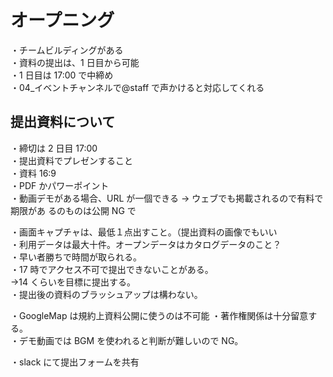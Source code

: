 # オープニング

・チームビルディングがある  
・資料の提出は、1 日目から可能  
・1 日目は 17:00 で中締め  
・04\_イベントチャンネルで@staff で声かけると対応してくれる

## 提出資料について

・締切は 2 日目 17:00  
・提出資料でプレゼンすること  
・資料 16:9  
・PDF かパワーポイント  
・動画デモがある場合、URL が一個できる → ウェブでも掲載されるので有料で期限があ
るのものは公開 NG で

・画面キャプチャは、最低１点出すこと。（提出資料の画像でもいい  
・利用データは最大十件。オープンデータはカタログデータのこと？  
・早い者勝ちで時間が取られる。  
・17 時でアクセス不可で提出できないことがある。  
→14 くらいを目標に提出する。  
・提出後の資料のブラッシュアップは構わない。

・GoogleMap は規約上資料公開に使うのは不可能 ・著作権関係は十分留意する。  
・デモ動画では BGM を使われると判断が難しいので NG。

・slack にて提出フォームを共有
